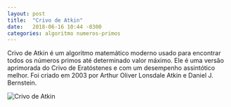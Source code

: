 ```yaml
---
layout: post
title:  "Crivo de Atkin"
date:   2018-06-16 10:44 -0300
categories: algoritmo numeros-primos
---
```

Crivo de Atkin é um algoritmo matemático moderno usado para encontrar todos os números primos até determinado valor máximo. Ele é uma versão aprimorada do Crivo de Eratóstenes e com um desempenho assintótico melhor. Foi criado em 2003 por Arthur Oliver Lonsdale Atkin e Daniel J. Bernstein.

![Crivo de Atkin](https://upload.wikimedia.org/wikipedia/commons/b/b9/Sieve_of_Eratosthenes_animation.gif)

